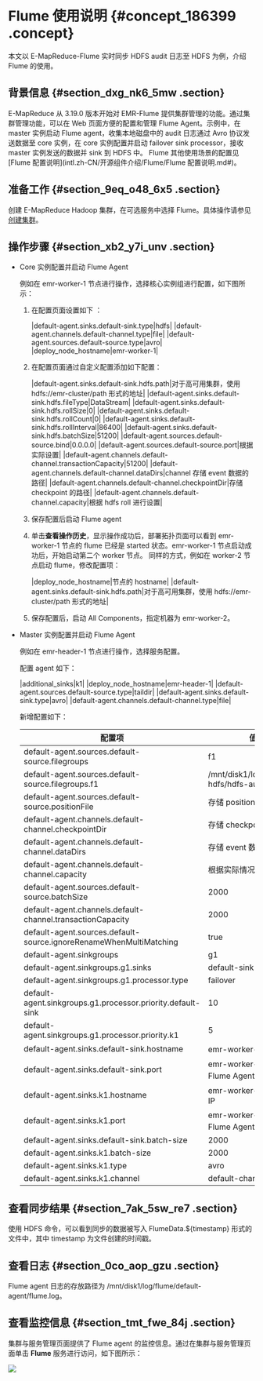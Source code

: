 # Flume 使用说明 {#concept_186399 .concept}

本文以 E-MapReduce-Flume 实时同步 HDFS audit 日志至 HDFS 为例，介绍 Flume 的使用。

## 背景信息 {#section_dxg_nk6_5mw .section}

E-MapReduce 从 3.19.0 版本开始对 EMR-Flume 提供集群管理的功能。通过集群管理功能，可以在 Web 页面方便的配置和管理 Flume Agent。示例中，在 master 实例启动 Flume agent，收集本地磁盘中的 audit 日志通过 Avro 协议发送数据至 core 实例，在 core 实例配置并启动 failover sink processor，接收 master 实例发送的数据并 sink 到 HDFS 中。 Flume 其他使用场景的配置见 [Flume 配置说明](intl.zh-CN/开源组件介绍/Flume/Flume 配置说明.md#)。

## 准备工作 {#section_9eq_o48_6x5 .section}

创建 E-MapReduce Hadoop 集群，在可选服务中选择 Flume。具体操作请参见[创建集群](../../../../intl.zh-CN/集群规划与配置/集群配置/创建集群.md#)。

## 操作步骤 {#section_xb2_y7i_unv .section}

-   Core 实例配置并启动 Flume Agent

    例如在 emr-worker-1 节点进行操作，选择核心实例组进行配置，如下图所示：

    1.  在配置页面设置如下 ：

        |default-agent.sinks.default-sink.type|hdfs|
        |default-agent.channels.default-channel.type|file|
        |default-agent.sources.default-source.type|avro|
        |deploy\_node\_hostname|emr-worker-1|

    2.  在配置页面通过自定义配置添加如下配置：

        |default-agent.sinks.default-sink.hdfs.path|对于高可用集群，使用 hdfs://emr-cluster/path 形式的地址|
        |default-agent.sinks.default-sink.hdfs.fileType|DataStream|
        |default-agent.sinks.default-sink.hdfs.rollSize|0|
        |default-agent.sinks.default-sink.hdfs.rollCount|0|
        |default-agent.sinks.default-sink.hdfs.rollInterval|86400|
        |default-agent.sinks.default-sink.hdfs.batchSize|51200|
        |default-agent.sources.default-source.bind|0.0.0.0|
        |default-agent.sources.default-source.port|根据实际设置|
        |default-agent.channels.default-channel.transactionCapacity|51200|
        |default-agent.channels.default-channel.dataDirs|channel 存储 event 数据的路径|
        |default-agent.channels.default-channel.checkpointDir|存储 checkpoint 的路径|
        |default-agent.channels.default-channel.capacity|根据 hdfs roll 进行设置|

    3.  保存配置后启动 Flume agent
    4.  单击**查看操作历史**，显示操作成功后，部署拓扑页面可以看到 emr-worker-1 节点的 flume 已经是 started 状态。emr-worker-1 节点启动成功后，开始启动第二个 worker 节点。 同样的方式，例如在 worker-2 节点启动 flume，修改配置项：

        |deploy\_node\_hostname|节点的 hostname|
        |default-agent.sinks.default-sink.hdfs.path|对于高可用集群，使用 hdfs://emr-cluster/path 形式的地址|

    5.  保存配置后，启动 All Components，指定机器为 emr-worker-2。
-   Master 实例配置并启动 Flume Agent

    例如在 emr-header-1 节点进行操作，选择服务配置。

    配置 agent 如下：

    |additional\_sinks|k1|
    |deploy\_node\_hostname|emr-header-1|
    |default-agent.sources.default-source.type|taildir|
    |default-agent.sinks.default-sink.type|avro|
    |default-agent.channels.default-channel.type|file|

    新增配置如下：

    |配置项|值|
    |---|--|
    |default-agent.sources.default-source.filegroups|f1|
    |default-agent.sources.default-source.filegroups.f1|/mnt/disk1/log/hadoop-hdfs/hdfs-audit.log.\*|
    |default-agent.sources.default-source.positionFile|存储 position file 的路径|
    |default-agent.channels.default-channel.checkpointDir|存储 checkpoint 的路径|
    |default-agent.channels.default-channel.dataDirs|存储 event 数据的路径|
    |default-agent.channels.default-channel.capacity|根据实际情况设置|
    |default-agent.sources.default-source.batchSize|2000|
    |default-agent.channels.default-channel.transactionCapacity|2000|
    |default-agent.sources.default-source.ignoreRenameWhenMultiMatching|true|
    |default-agent.sinkgroups|g1|
    |default-agent.sinkgroups.g1.sinks|default-sink k1|
    |default-agent.sinkgroups.g1.processor.type|failover|
    |default-agent.sinkgroups.g1.processor.priority.default-sink|10|
    |default-agent.sinkgroups.g1.processor.priority.k1|5|
    |default-agent.sinks.default-sink.hostname|emr-worker-1 节点的IP|
    |default-agent.sinks.default-sink.port|emr-worker-1 节点 Flume Agent 的 port|
    |default-agent.sinks.k1.hostname|emr-worker-2 节点的 IP|
    |default-agent.sinks.k1.port|emr-worker-2 节点 Flume Agent 的 port|
    |default-agent.sinks.default-sink.batch-size|2000|
    |default-agent.sinks.k1.batch-size|2000|
    |default-agent.sinks.k1.type|avro|
    |default-agent.sinks.k1.channel|default-channel|


## 查看同步结果 {#section_7ak_5sw_re7 .section}

使用 HDFS 命令，可以看到同步的数据被写入 FlumeData.$\{timestamp\} 形式的文件中，其中 timestamp 为文件创建的时间戳。

## 查看日志 {#section_0co_aop_gzu .section}

Flume agent 日志的存放路径为 /mnt/disk1/log/flume/default-agent/flume.log。

## 查看监控信息 {#section_tmt_fwe_84j .section}

集群与服务管理页面提供了 Flume agent 的监控信息。通过在集群与服务管理页面单击 **Flume** 服务进行访问，如下图所示：

![](http://static-aliyun-doc.oss-cn-hangzhou.aliyuncs.com/assets/img/160292/155963146547819_zh-CN.png)

